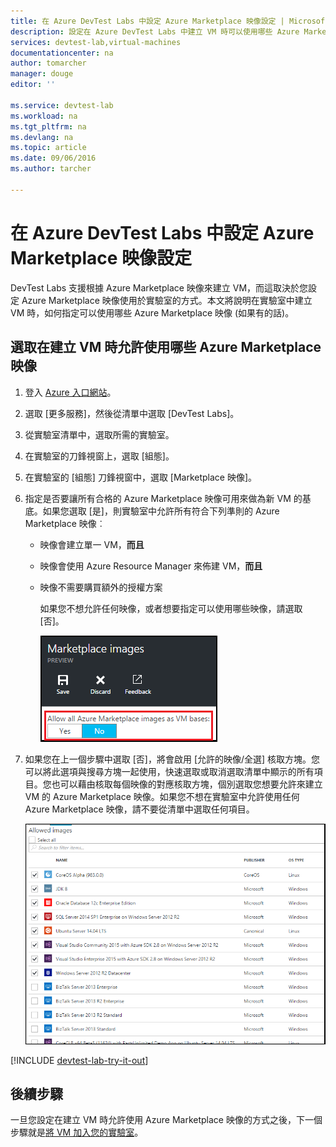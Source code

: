 ```yaml
---
title: 在 Azure DevTest Labs 中設定 Azure Marketplace 映像設定 | Microsoft Docs
description: 設定在 Azure DevTest Labs 中建立 VM 時可以使用哪些 Azure Marketplace 映像
services: devtest-lab,virtual-machines
documentationcenter: na
author: tomarcher
manager: douge
editor: ''

ms.service: devtest-lab
ms.workload: na
ms.tgt_pltfrm: na
ms.devlang: na
ms.topic: article
ms.date: 09/06/2016
ms.author: tarcher

---
```

# 在 Azure DevTest Labs 中設定 Azure Marketplace 映像設定
DevTest Labs 支援根據 Azure Marketplace 映像來建立 VM，而這取決於您設定 Azure Marketplace 映像使用於實驗室的方式。本文將說明在實驗室中建立 VM 時，如何指定可以使用哪些 Azure Marketplace 映像 (如果有的話)。

## 選取在建立 VM 時允許使用哪些 Azure Marketplace 映像
1. 登入 [Azure 入口網站](http://go.microsoft.com/fwlink/p/?LinkID=525040)。
2. 選取 [更多服務]，然後從清單中選取 [DevTest Labs]。
3. 從實驗室清單中，選取所需的實驗室。
4. 在實驗室的刀鋒視窗上，選取 [組態]。
5. 在實驗室的 [組態] 刀鋒視窗中，選取 [Marketplace 映像]。
6. 指定是否要讓所有合格的 Azure Marketplace 映像可用來做為新 VM 的基底。如果您選取 [是]，則實驗室中允許所有符合下列準則的 Azure Marketplace 映像︰
   
   * 映像會建立單一 VM，**而且**
   * 映像會使用 Azure Resource Manager 來佈建 VM，**而且**
   * 映像不需要購買額外的授權方案
     
     如果您不想允許任何映像，或者想要指定可以使用哪些映像，請選取 [否]。
     
     ![允許使用所有 Marketplace 映像做為 VM 基底映像的選項](./media/devtest-lab-configure-marketplace-images/allow-all-marketplace-images.png)
7. 如果您在上一個步驟中選取 [否]，將會啟用 [允許的映像/全選] 核取方塊。您可以將此選項與搜尋方塊一起使用，快速選取或取消選取清單中顯示的所有項目。您也可以藉由核取每個映像的對應核取方塊，個別選取您想要允許來建立 VM 的 Azure Marketplace 映像。如果您不想在實驗室中允許使用任何 Azure Marketplace 映像，請不要從清單中選取任何項目。
   
    ![您可以指定可使用哪些 Marketplace 映像做為 VM 的基底映像](./media/devtest-lab-configure-marketplace-images/select-marketplace-images.png)

[!INCLUDE [devtest-lab-try-it-out](../../includes/devtest-lab-try-it-out.md)]

## 後續步驟
一旦您設定在建立 VM 時允許使用 Azure Marketplace 映像的方式之後，下一個步驟就是[將 VM 加入您的實驗室](devtest-lab-add-vm-with-artifacts.md)。

<!----HONumber=AcomDC_0907_2016-->